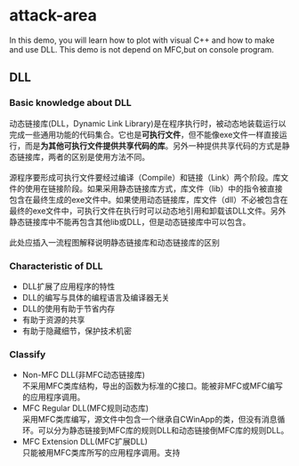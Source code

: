# attack-area
In this demo, you will learn how to plot with visual C++ and how to make and use DLL. This demo is not depend on MFC,but on console program.
## DLL
### Basic knowledge about DLL
动态链接库(DLL，Dynamic Link Library)是在程序执行时，被动态地装载运行以完成一些通用功能的代码集合。它也是**可执行文件**，但不能像exe文件一样直接运行，而是**为其他可执行文件提供共享代码的库**。另外一种提供共享代码的方式是静态链接库，两者的区别是使用方法不同。
<br>
<br>源程序要形成可执行文件要经过编译（Compile）和链接（Link）两个阶段。库文件的使用在链接阶段。如果采用静态链接库方式，库文件（lib）中的指令被直接包含在最终生成的exe文件中。如果使用动态链接库，库文件（dll）不必被包含在最终的exe文件中，可执行文件在执行时可以动态地引用和卸载该DLL文件。另外静态链接库中不能再包含其他lib或DLL，但是动态链接库中可以包含。
<br>
<br>此处应插入一流程图解释说明静态链接库和动态链接库的区别
### Characteristic of DLL
* DLL扩展了应用程序的特性
* DLL的编写与具体的编程语言及编译器无关
* DLL的使用有助于节省内存
* 有助于资源的共享
* 有助于隐藏细节，保护技术机密
### Classify
* Non-MFC DLL(非MFC动态链接库)
<br>不采用MFC类库结构，导出的函数为标准的C接口。能被非MFC或MFC编写的应用程序调用。
* MFC Regular DLL(MFC规则动态库)
<br>采用MFC类库编写，源文件中包含一个继承自CWinApp的类，但没有消息循环。可以分为静态链接到MFC库的规则DLL和动态链接倒MFC库的规则DLL。
* MFC Extension DLL(MFC扩展DLL)
<br>只能被用MFC类库所写的应用程序调用。支持
